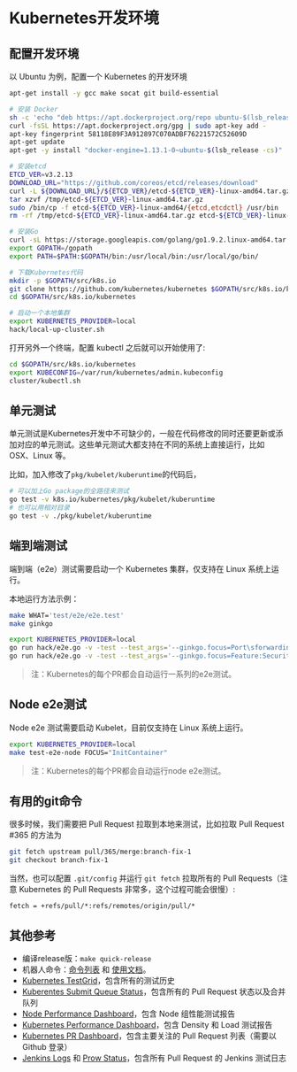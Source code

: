 # Kubernetes开发环境

## 配置开发环境

以 Ubuntu 为例，配置一个 Kubernetes 的开发环境

```sh
apt-get install -y gcc make socat git build-essential

# 安装 Docker
sh -c 'echo "deb https://apt.dockerproject.org/repo ubuntu-$(lsb_release -cs) main" > /etc/apt/sources.list.d/docker.list'
curl -fsSL https://apt.dockerproject.org/gpg | sudo apt-key add -
apt-key fingerprint 58118E89F3A912897C070ADBF76221572C52609D
apt-get update
apt-get -y install "docker-engine=1.13.1-0~ubuntu-$(lsb_release -cs)"

# 安装etcd
ETCD_VER=v3.2.13
DOWNLOAD_URL="https://github.com/coreos/etcd/releases/download"
curl -L ${DOWNLOAD_URL}/${ETCD_VER}/etcd-${ETCD_VER}-linux-amd64.tar.gz -o /tmp/etcd-${ETCD_VER}-linux-amd64.tar.gz
tar xzvf /tmp/etcd-${ETCD_VER}-linux-amd64.tar.gz
sudo /bin/cp -f etcd-${ETCD_VER}-linux-amd64/{etcd,etcdctl} /usr/bin
rm -rf /tmp/etcd-${ETCD_VER}-linux-amd64.tar.gz etcd-${ETCD_VER}-linux-amd64

# 安装Go
curl -sL https://storage.googleapis.com/golang/go1.9.2.linux-amd64.tar.gz | tar -C /usr/local -zxf -
export GOPATH=/gopath
export PATH=$PATH:$GOPATH/bin:/usr/local/bin:/usr/local/go/bin/

# 下载Kubernetes代码
mkdir -p $GOPATH/src/k8s.io
git clone https://github.com/kubernetes/kubernetes $GOPATH/src/k8s.io/kubernetes
cd $GOPATH/src/k8s.io/kubernetes

# 启动一个本地集群
export KUBERNETES_PROVIDER=local
hack/local-up-cluster.sh
```

打开另外一个终端，配置 kubectl 之后就可以开始使用了:

```sh
cd $GOPATH/src/k8s.io/kubernetes
export KUBECONFIG=/var/run/kubernetes/admin.kubeconfig
cluster/kubectl.sh
```

## 单元测试

单元测试是Kubernetes开发中不可缺少的，一般在代码修改的同时还要更新或添加对应的单元测试。这些单元测试大都支持在不同的系统上直接运行，比如 OSX、Linux 等。

比如，加入修改了`pkg/kubelet/kuberuntime`的代码后，

```sh
# 可以加上Go package的全路径来测试
go test -v k8s.io/kubernetes/pkg/kubelet/kuberuntime
# 也可以用相对目录
go test -v ./pkg/kubelet/kuberuntime
```

## 端到端测试

端到端（e2e）测试需要启动一个 Kubernetes 集群，仅支持在 Linux 系统上运行。

本地运行方法示例：

```sh
make WHAT='test/e2e/e2e.test'
make ginkgo

export KUBERNETES_PROVIDER=local
go run hack/e2e.go -v -test --test_args='--ginkgo.focus=Port\sforwarding'
go run hack/e2e.go -v -test --test_args='--ginkgo.focus=Feature:SecurityContext'
```

> 注：Kubernetes的每个PR都会自动运行一系列的e2e测试。

## Node e2e测试

Node e2e 测试需要启动 Kubelet，目前仅支持在 Linux 系统上运行。

```sh
export KUBERNETES_PROVIDER=local
make test-e2e-node FOCUS="InitContainer"
```

> 注：Kubernetes的每个PR都会自动运行node e2e测试。

## 有用的git命令

很多时候，我们需要把 Pull Request 拉取到本地来测试，比如拉取 Pull Request #365 的方法为

```sh
git fetch upstream pull/365/merge:branch-fix-1
git checkout branch-fix-1
```

当然，也可以配置 `.git/config` 并运行 `git fetch` 拉取所有的 Pull Requests（注意 Kubernetes 的 Pull Requests 非常多，这个过程可能会很慢）:

```
fetch = +refs/pull/*:refs/remotes/origin/pull/*
```

## 其他参考

- 编译release版：`make quick-release`
- 机器人命令：[命令列表](https://github.com/kubernetes/test-infra/blob/master/commands.md) 和 [使用文档](https://prow.k8s.io/plugin-help.html)。
- [Kubernetes TestGrid](https://k8s-testgrid.appspot.com/)，包含所有的测试历史
- [Kuberentes Submit Queue Status](https://submit-queue.k8s.io/#/queue)，包含所有的 Pull Request 状态以及合并队列
- [Node Performance Dashboard](http://146.148.52.109/#/builds)，包含 Node 组性能测试报告
- [Kubernetes Performance Dashboard](http://perf-dash.k8s.io/)，包含 Density 和 Load 测试报告
- [Kubernetes PR Dashboard](https://k8s-gubernator.appspot.com/pr)，包含主要关注的 Pull Request 列表（需要以 Github 登录）
- [Jenkins Logs](https://k8s-gubernator.appspot.com/) 和 [Prow Status](http://prow.k8s.io/?type=presubmit)，包含所有 Pull Request 的 Jenkins 测试日志

